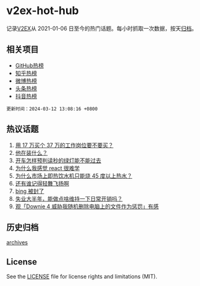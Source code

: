 # v2ex-hot-hub

 记录[V2EX](https://www.v2ex.com/)从 2021-01-06 日至今的热门话题。每小时抓取一次数据，按天[归档](archives)。
 
 ## 相关项目

- [GitHub热榜](https://github.com/snaildev/github-hot-hub)
- [知乎热榜](https://github.com/snaildev/zhihu-hot-hub)
- [微博热榜](https://github.com/snaildev/weibo-hot-hub)
- [头条热榜](https://github.com/snaildev/toutiao-hot-hub)
- [抖音热榜](https://github.com/snaildev/douyin-hot-hub)


 `更新时间：2024-03-12 13:08:16 +0800`

## 热议话题

1. [用 17 万买个 37 万的工作岗位要不要买？](https://www.v2ex.com/t/1022556)
1. [他在装什么？](https://www.v2ex.com/t/1022660)
1. [开车怎样预判读秒的绿灯能不能过去](https://www.v2ex.com/t/1022690)
1. [为什么我感觉 react 很难学](https://www.v2ex.com/t/1022611)
1. [为什么市场上即热饮水机只能烧 45 度以上热水？](https://www.v2ex.com/t/1022731)
1. [还有谁记得轻舞飞扬啊](https://www.v2ex.com/t/1022739)
1. [bing 被封了](https://www.v2ex.com/t/1022722)
1. [失业大半年，能做点啥维持一下日常开销吗？](https://www.v2ex.com/t/1022547)
1. [观「Downie 4 威胁我随机删除电脑上的文件作为惩罚」有感](https://www.v2ex.com/t/1022720)

## 历史归档

[archives](archives)

## License

See the [LICENSE](LICENSE) file for license rights and limitations (MIT).
